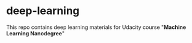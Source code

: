 # deep-learning

This repo contains deep learning materials for Udacity course "**Machine Learning Nanodegree**"
